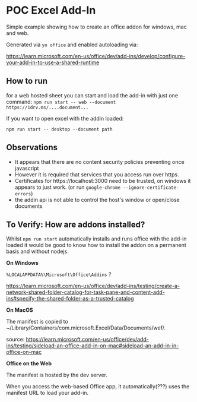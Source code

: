 # POC Excel Add-In

Simple example showing how to create an office addon for windows, mac and web.

Generated via `yo office` and enabled autoloading via:

https://learn.microsoft.com/en-us/office/dev/add-ins/develop/configure-your-add-in-to-use-a-shared-runtime

## How to run

for a web hosted sheet you can start and load the add-in with just one command:
`npm run start -- web --document https://1drv.ms/....document...`

If you want to open excel with the addin loaded:

`npm run start -- desktop --document path`

## Observations


- It appears that there are no content security policies preventing once javascript
- However it is required that services that you access run over https.
- Certificates for https://localhost:3000 need to be trusted, on windows it appears to just work. (or run `google-chrome --ignore-certificate-errors`)
- the addin api is not able to control the host's window  or open/close documents


## To Verify: How are addons installed?

Whilst `npm run start` automatically installs and runs office with the add-in loaded it would be good to know how to install the addon on a permanent basis and without nodejs.


**On Windows**

`%LOCALAPPDATA%\Microsoft\Office\Addins` ?

https://learn.microsoft.com/en-us/office/dev/add-ins/testing/create-a-network-shared-folder-catalog-for-task-pane-and-content-add-ins#specify-the-shared-folder-as-a-trusted-catalog

**On MacOS**

The manifest is copied to ~/Library/Containers/com.microsoft.Excel/Data/Documents/wef/.

source: https://learn.microsoft.com/en-us/office/dev/add-ins/testing/sideload-an-office-add-in-on-mac#sideload-an-add-in-in-office-on-mac

**Office on the Web**

The manifest is hosted by the dev server.

When you access the web-based Office app, it automatically(???) uses the manifest URL to load your add-in.
